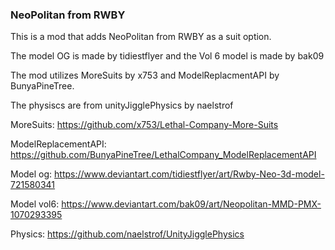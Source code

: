 ### NeoPolitan from RWBY

This is a mod that adds NeoPolitan from RWBY as a suit option.

The model OG is made by tidiestflyer and the Vol 6 model is made by bak09

The mod utilizes MoreSuits by x753 and ModelReplacmentAPI by BunyaPineTree.

The physiscs are from unityJigglePhysics by naelstrof

MoreSuits: https://github.com/x753/Lethal-Company-More-Suits

ModelReplacementAPI: https://github.com/BunyaPineTree/LethalCompany_ModelReplacementAPI

Model og: https://www.deviantart.com/tidiestflyer/art/Rwby-Neo-3d-model-721580341

Model vol6: https://www.deviantart.com/bak09/art/Neopolitan-MMD-PMX-1070293395

Physics: https://github.com/naelstrof/UnityJigglePhysics
